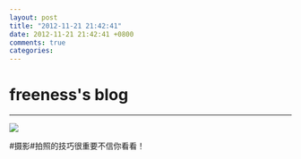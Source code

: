 ```yaml
---
layout: post
title: "2012-11-21 21:42:41"
date: 2012-11-21 21:42:41 +0800
comments: true
categories: 
---
```


# freeness's blog

----------

![](http://okqmqrbgo.bkt.clouddn.com/201211212142411.jpg)

>
\#摄影\#拍照的技巧很重要不信你看看！